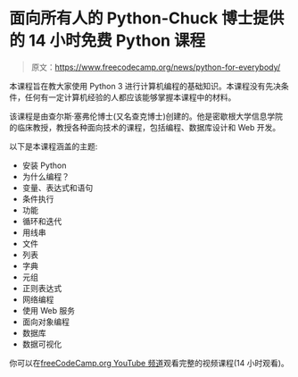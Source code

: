# 面向所有人的 Python-Chuck 博士提供的 14 小时免费 Python 课程

> 原文：<https://www.freecodecamp.org/news/python-for-everybody/>

本课程旨在教大家使用 Python 3 进行计算机编程的基础知识。本课程没有先决条件，任何有一定计算机经验的人都应该能够掌握本课程中的材料。

该课程是由查尔斯·塞弗伦博士(又名查克博士)创建的。他是密歇根大学信息学院的临床教授，教授各种面向技术的课程，包括编程、数据库设计和 Web 开发。

以下是本课程涵盖的主题:

*   安装 Python
*   为什么编程？
*   变量、表达式和语句
*   条件执行
*   功能
*   循环和迭代
*   用线串
*   文件
*   列表
*   字典
*   元组
*   正则表达式
*   网络编程
*   使用 Web 服务
*   面向对象编程
*   数据库
*   数据可视化

你可以在[freeCodeCamp.org YouTube 频道](https://www.youtube.com/watch?v=8DvywoWv6fI)观看完整的视频课程(14 小时观看)。